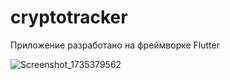# cryptotracker
 
Приложение разработано на фреймворке Flutter


 
![Screenshot_1735379562](https://github.com/user-attachments/assets/08c9f861-30d2-4713-875c-05d4410be41d)
